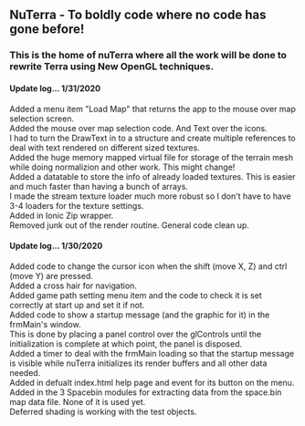 ## NuTerra - To boldly code where no code has gone before!

### This is the home of nuTerra where all the work will be done to rewrite Terra using New OpenGL techniques.

#### Update log... 1/31/2020
Added a menu item "Load Map" that returns the app to the mouse over map selection screen.</br>
Added the mouse over map selection code. And Text over the icons.</br>
I had to turn the DrawText in to a structure and create multiple references to deal with text rendered on different sized textures.</br>
Added the huge memory mapped virtual file for storage of the terrain mesh while doing normalizion and other work. This might change!</br>
Added a datatable to store the info of already loaded textures. This is easier and much faster than having a bunch of arrays.</br>
I made the stream texture loader much more robust so I don't have to have 3-4 loaders for the texture settings.</br>
Added in Ionic Zip wrapper.</br>
Removed junk out of the render routine. General code clean up.


#### Update log... 1/30/2020
Added code to change the cursor icon when the shift (move X, Z) and ctrl (move Y) are pressed.</br>
Added a cross hair for navigation.</br>
Added game path setting menu item and the code to check it is set correctly at start up and set it if not.</br>
Added code to show a startup message (and the graphic for it) in the frmMain's window.</br>
This is done by placing a panel control over the glControls until the initialization is complete at which point, the panel is disposed.<br>
Added a timer to deal with the frmMain loading so that the startup message is visible while nuTerra initializes its render buffers and all other data needed.</br>
Added in defualt index.html help page and event for its button on the menu.</br>
Added in the 3 Spacebin modules for extracting data from the space.bin map data file. None of it is used yet.</br>
Deferred shading is working with the test objects.</br>

